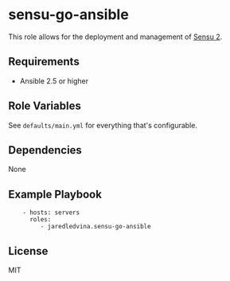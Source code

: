 sensu-go-ansible
==============

This role allows for the deployment and management of
[Sensu 2](https://github.com/sensu/sensu-go).

Requirements
------------

* Ansible 2.5 or higher

Role Variables
--------------

See `defaults/main.yml` for everything that's configurable.

Dependencies
------------

None

Example Playbook
----------------

```
    - hosts: servers
      roles:
         - jaredledvina.sensu-go-ansible
```

License
-------

MIT
